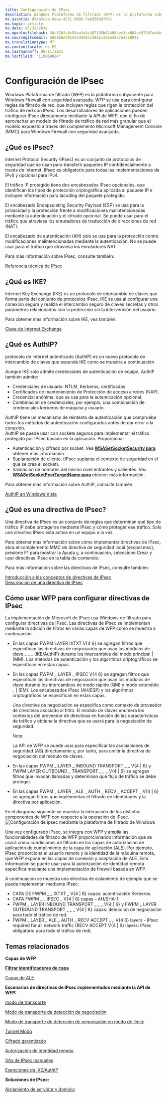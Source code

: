 ```yaml
---
title: Configuración de IPsec
description: Windows Plataforma de filtrado (WFP) es la plataforma subyacente para Windows Firewall con seguridad avanzada.
ms.assetid: d54b5caa-daea-4231-9909-7a8d388df661
ms.topic: article
ms.date: 05/31/2018
ms.openlocfilehash: 34cf20fc8c95aafe3c387195b02468cec3ce884cc97287adde44a594305ee189
ms.sourcegitcommit: e858bbe701567d4583c50a11326e42d7ea51804b
ms.translationtype: MT
ms.contentlocale: es-ES
ms.lasthandoff: 08/11/2021
ms.locfileid: "119069024"
---
```

# <a name="ipsec-configuration"></a>Configuración de IPsec

Windows Plataforma de filtrado (WFP) es la plataforma subyacente para Windows Firewall con seguridad avanzada. WFP se usa para configurar reglas de filtrado de red, que incluyen reglas que rigen la protección del tráfico de red con IPsec. Los desarrolladores de aplicaciones pueden configurar IPsec directamente mediante la API de WFP, con el fin de aprovechar un modelo de filtrado de tráfico de red más granular que el modelo expuesto a través del complemento Microsoft Management Console (MMC) para Windows Firewall con seguridad avanzada.

## <a name="what-is-ipsec"></a>¿Qué es IPsec?

Internet Protocol Security (IPsec) es un conjunto de protocolos de seguridad que se usan para transferir paquetes IP confidencialmente a través de Internet. IPsec es obligatorio para todas las implementaciones de IPv6 y opcional para IPv4.

El tráfico IP protegido tiene dos encabezados IPsec opcionales, que identifican los tipos de protección criptográfica aplicada al paquete IP e incluyen información para lacoding del paquete protegido.

El encabezado Encapsulating Security Payload (ESP) se usa para la privacidad y la protección frente a modificaciones malintencionadas mediante la autenticación y el cifrado opcional. Se puede usar para el tráfico que atraviesa los enrutadores de traducción de direcciones de red (NAT).

El encabezado de autenticación (AH) solo se usa para la protección contra modificaciones malintencionadas mediante la autenticación. No se puede usar para el tráfico que atraviesa los enrutadores NAT.

Para más información sobre IPsec, consulte también:

<dl>

[Referencia técnica de IPsec](/previous-versions/windows/it-pro/windows-server-2003/cc740240(v=ws.10))  
</dl>

## <a name="what-is-ike"></a>¿Qué es IKE?

Internet Key Exchange (IKE) es un protocolo de intercambio de claves que forma parte del conjunto de protocolos IPsec. IKE se usa al configurar una conexión segura y realiza el intercambio seguro de claves secretas y otros parámetros relacionados con la protección sin la intervención del usuario.

Para obtener más información sobre IKE, vea también:

<dl>

[Clave de Internet Exchange](/previous-versions/windows/it-pro/windows-server-2003/cc784994(v=ws.10))  
</dl>

## <a name="what-is-authip"></a>¿Qué es AuthIP?

protocolo de Internet autenticado (AuthIP) es un nuevo protocolo de intercambio de claves que expande IKE como se muestra a continuación.

<dl> Aunque IKE solo admite credenciales de autenticación de equipo, AuthIP también admite:

-   Credenciales de usuario: NTLM, Kerberos, certificados.
-   Certificados de mantenimiento de Protección de acceso a redes (NAP).
-   Credencial anónima, que se usa para la autenticación opcional.
-   Combinación de credenciales; por ejemplo, una combinación de credenciales kerberos de máquina y usuario.

  
AuthIP tiene un mecanismo de reintento de autenticación que comprueba todos los métodos de autenticación configurados antes de dar error a la conexión.  
AuthIP se puede usar con sockets seguros para implementar el tráfico protegido por IPsec basado en la aplicación. Proporciona:

-   Autenticación y cifrado por socket. Vea [**WSASetSocketSecurity para**](/windows/desktop/api/ws2tcpip/nf-ws2tcpip-wsasetsocketsecurity) obtener más información.
-   Suplantación de cliente. (IPsec suplanta el contexto de seguridad en el que se crea el socket).
-   Validación de nombres del mismo nivel entrantes y salientes. Vea [**WSASetSocketPeerTargetName para**](/windows/desktop/api/ws2tcpip/nf-ws2tcpip-wsasetsocketpeertargetname) obtener más información.

  
</dl>

Para obtener más información sobre AuthIP, consulte también:

<dl>

[AuthIP en Windows Vista](https://www.microsoft.com/technet/community/columns/cableguy/cg0806.mspx)  
</dl>

## <a name="what-is-an-ipsec-policy"></a>¿Qué es una directiva de IPsec?

Una directiva de IPsec es un conjunto de reglas que determinan qué tipo de tráfico IP debe protegerse mediante IPsec y cómo proteger ese tráfico. Solo una directiva IPsec está activa en un equipo a la vez.

Para obtener más información sobre cómo implementar directivas de IPsec, abra el complemento MMC de directiva de seguridad local (secpol.msc), presione F1 para mostrar la Ayuda y, a continuación, seleccione Crear y usar directivas IPsec en la tabla de contenido.

Para más información sobre las directivas de IPsec, consulte también:

<dl>

[Introducción a los conceptos de directivas de IPsec](/previous-versions/windows/it-pro/windows-server-2003/cc776080(v=ws.10))  
[Descripción de una directiva de IPsec](/previous-versions/windows/it-pro/windows-server-2003/cc781593(v=ws.10))  
</dl>

## <a name="how-to-use-wfp-to-configure-ipsec-policies"></a>Cómo usar WFP para configurar directivas de IPsec

La implementación de Microsoft de IPsec usa Windows de filtrado para configurar directivas de IPsec. Las directivas de IPsec se implementan mediante la adición de filtros en varias capas de WFP como se muestra a continuación.

-   En las capas FWPM LAYER IXTXT V{4 6} se agregan filtros que especifican las directivas de negociación que usan los módulos de clave \_ \_ \_ (IKE/AuthIP) durante los intercambios del modo principal \| (MM). Los métodos de autenticación y los algoritmos criptográficos se especifican en estas capas.
-   En las capas FWPM \_ LAYER \_ IPSEC V{4 6} se agregan filtros que especifican las directivas de negociación que usan los módulos de clave durante los intercambios de modo rápido (QM) y modo extendido \_ \| (EM). Los encabezados IPsec (AH/ESP) y los algoritmos criptográficos se especifican en estas capas.

    Una directiva de negociación se especifica como contexto de proveedor de directivas asociado al filtro. El módulo de claves enumera los contextos del proveedor de directivas en función de las características de tráfico y obtiene la directiva que se usará para la negociación de seguridad.

    > [!Note]  
    > La API de WFP se puede usar para especificar las asociaciones de seguridad (AS) directamente y, por tanto, para omitir la directiva de negociación del módulo de claves.

     

-   En las capas FWPM \_ LAYER \_ INBOUND TRANSPORT \_ \_ V{4 \| 6} y FWPM LAYER OUTBOUND \_ TRANSPORT \_ \_ \_ V{4 \| 6} se agregan filtros que invocan llamadas y determinan qué flujo de tráfico se debe proteger.
-   En las capas FWPM \_ LAYER \_ ALE \_ AUTH \_ RECV \_ ACCEPT \_ V{4 \| 6} se agregan filtros que implementan el filtrado de identidades y la directiva por aplicación.

En el diagrama siguiente se muestra la interacción de los distintos componentes de WFP con respecto a la operación de IPsec.![Configuración de ipsec mediante la plataforma de filtrado de Windows](images/ipsec-configuration.jpg)

Una vez configurado IPsec, se integra con WFP y amplía las funcionalidades de filtrado de WFP proporcionando información que se usará como condiciones de filtrado en las capas de autorización de aplicación de cumplimiento de la capa de aplicación (ALE). Por ejemplo, IPsec proporciona el usuario remoto y la identidad de la máquina remota, que WFP expone en las capas de conexión y aceptación de ALE. Esta información se puede usar para la autorización de identidad remota específica mediante una implementación de firewall basada en WFP.

A continuación se muestra una directiva de aislamiento de ejemplo que se puede implementar mediante IPsec:

-   CAPA DE FWPM \_ \_ IXTXT \_ V{4 \| 6} capas: autenticación Kerberos.
-   CAPA FWPM \_ \_ IPSEC \_ V{4 \| 6} capas – AH/SHA-1.
-   FWPM \_ LAYER INBOUND TRANSPORT \_ \_ \_ V{4 \| 6} y FWPM \_ LAYER OUTBOUND TRANSPORT \_ \_ \_ V{4 \| 6} capas: detección de negociación para todo el tráfico de red.
-   FWPM \_ LAYER \_ ALE \_ AUTH \_ RECV ACCEPT \_ \_ V{4 6} layers - IPsec required for all network traffic (RECV ACCEPT V{4 \| 6} layers: IPsec obligatorio para todo el tráfico de red).

## <a name="related-topics"></a>Temas relacionados

<dl> <dt>

**Capas de WFP**
</dt> <dt>

[**Filtrar identificadores de capa**](management-filtering-layer-identifiers-.md)
</dt> <dt>

[Capas de ALE](ale-layers.md)
</dt> <dt>

**Escenarios de directivas de IPsec implementados mediante la API de WFP:**
</dt> <dt>

[modo de transporte](regular-transport-mode.md)
</dt> <dt>

[Modo de transporte de detección de negociación](negotiation-discovery-transport-mode.md)
</dt> <dt>

[Modo de transporte de detección de negociación en modo de límite](negotiation-discovery-transport-mode-in-boundary-mode.md)
</dt> <dt>

[Tunnel Modo](tunnel-mode.md)
</dt> <dt>

[Cifrado garantizado](guaranteed-encryption.md)
</dt> <dt>

[Autorización de identidad remota](remote-identity-authorization.md)
</dt> <dt>

[SAs de IPsec manuales](manual-ipsec-sas.md)
</dt> <dt>

[Exenciones de IKE/AuthIP](ike-exemptions.md)
</dt> <dt>

**Soluciones de IPsec:**
</dt> <dt>

[Aislamiento de servidor y dominio](/previous-versions/windows/it-pro/windows-server-2003/cc776080(v=ws.10))
</dt> </dl>

 

 